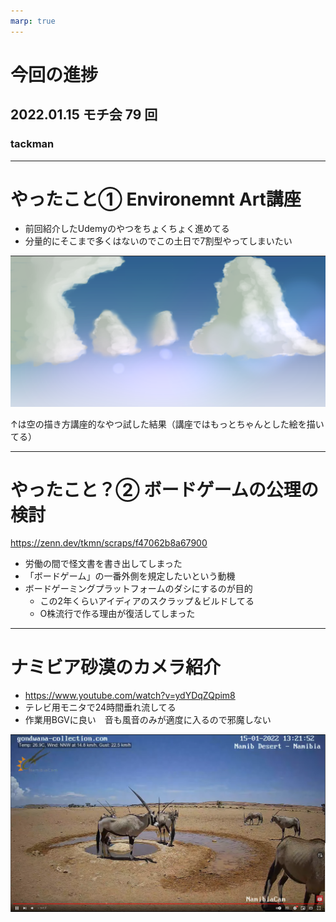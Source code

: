 ```yaml
---
marp: true
---
```


# 今回の進捗

## 2022.01.15 モチ会 79 回

### tackman

---

# やったこと① Environemnt Art講座

- 前回紹介したUdemyのやつをちょくちょく進めてる
- 分量的にそこまで多くはないのでこの土日で7割型やってしまいたい

![](./sky.png)

↑は空の描き方講座的なやつ試した結果（講座ではもっとちゃんとした絵を描いてる）

---

# やったこと？② ボードゲームの公理の検討

https://zenn.dev/tkmn/scraps/f47062b8a67900

- 労働の間で怪文書を書き出してしまった
- 「ボードゲーム」の一番外側を規定したいという動機
- ボードゲーミングプラットフォームのダシにするのが目的
  - この2年くらいアイディアのスクラップ＆ビルドしてる
  - O株流行で作る理由が復活してしまった

---

# ナミビア砂漠のカメラ紹介

- https://www.youtube.com/watch?v=ydYDqZQpim8
- テレビ用モニタで24時間垂れ流してる
- 作業用BGVに良い　音も風音のみが適度に入るので邪魔しない

![height:400px](./namibia.png)
